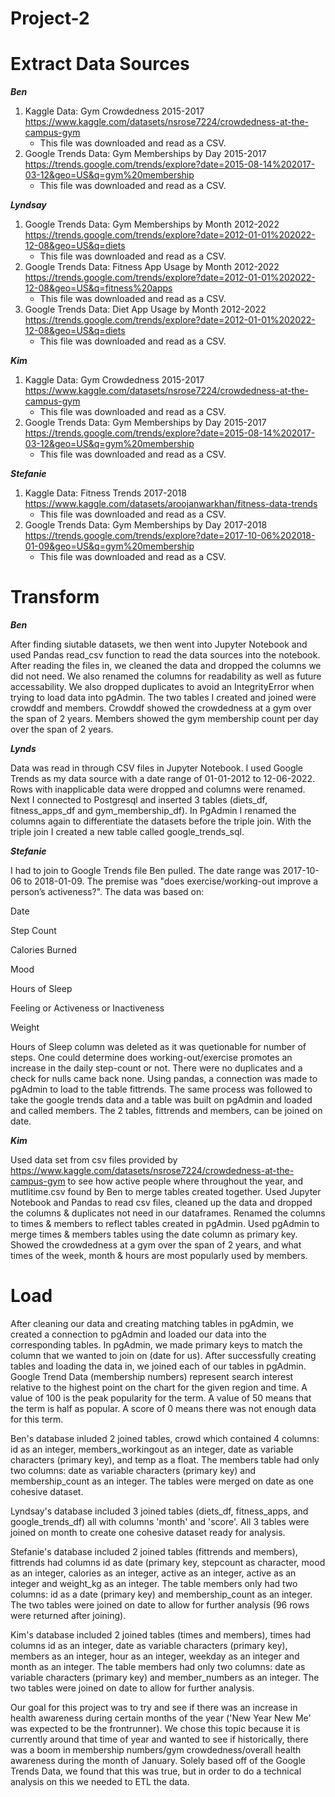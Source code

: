 # Project-2

# Extract Data Sources

***Ben***

1. Kaggle Data: Gym Crowdedness 2015-2017 https://www.kaggle.com/datasets/nsrose7224/crowdedness-at-the-campus-gym
    - This file was downloaded and read as a CSV.
2. Google Trends Data: Gym Memberships by Day 2015-2017 https://trends.google.com/trends/explore?date=2015-08-14%202017-03-12&geo=US&q=gym%20membership
    - This file was downloaded and read as a CSV.

***Lyndsay***

1. Google Trends Data: Gym Memberships by Month 2012-2022 https://trends.google.com/trends/explore?date=2012-01-01%202022-12-08&geo=US&q=diets
    - This file was downloaded and read as a CSV.
2. Google Trends Data: Fitness App Usage by Month 2012-2022 https://trends.google.com/trends/explore?date=2012-01-01%202022-12-08&geo=US&q=fitness%20apps
    - This file was downloaded and read as a CSV.
3. Google Trends Data: Diet App Usage by Month 2012-2022 https://trends.google.com/trends/explore?date=2012-01-01%202022-12-08&geo=US&q=diets
    - This file was downloaded and read as a CSV.

***Kim*** 

1.  Kaggle Data: Gym Crowdedness 2015-2017 https://www.kaggle.com/datasets/nsrose7224/crowdedness-at-the-campus-gym
    - This file was downloaded and read as a CSV.
2. Google Trends Data: Gym Memberships by Day 2015-2017 https://trends.google.com/trends/explore?date=2015-08-14%202017-03-12&geo=US&q=gym%20membership
    - This file was downloaded and read as a CSV.

***Stefanie***

1. Kaggle Data: Fitness Trends 2017-2018 https://www.kaggle.com/datasets/aroojanwarkhan/fitness-data-trends
    - This file was downloaded and read as a CSV.
2. Google Trends Data: Gym Memberships by Day 2017-2018 https://trends.google.com/trends/explore?date=2017-10-06%202018-01-09&geo=US&q=gym%20membership 
    - This file was downloaded and read as a CSV.

# Transform

***Ben***

After finding siutable datasets, we then went into Jupyter Notebook and used Pandas read_csv function to read the data sources into the notebook. 
After reading the files in, we cleaned the data and dropped the columns we did not need. We also renamed the columns for readability as well as future accessability. We also dropped duplicates to avoid an IntegrityError when trying to load data into pgAdmin. The two tables I created and joined were crowddf and members. Crowddf showed the crowdedness at a gym over the span of 2 years. Members showed the gym membership count per day over the span of 2 years.

***Lynds***

Data was read in through CSV files in Jupyter Notebook. I used Google Trends as my data source with a date range of 01-01-2012 to 12-06-2022. Rows with inapplicable data were dropped and columns were renamed. Next I connected to Postgresql and inserted 3 tables (diets_df, fitness_apps_df and gym_membership_df). In PgAdmin I renamed the columns again to differentiate the datasets before the triple join. With the triple join I created a new table called google_trends_sql.

***Stefanie***

I had to join to Google Trends file Ben pulled. The date range was 2017-10-06 to 2018-01-09. The premise was "does exercise/working-out improve a person’s activeness?". 
The data was based on:

Date

Step Count

Calories Burned

Mood

Hours of Sleep

Feeling or Activeness or Inactiveness

Weight

Hours of Sleep column was deleted  as  it was quetionable for number of steps.
One could determine does working-out/exercise promotes an increase in the daily step-count or not.
There were no duplicates and a check for nulls came back none.
Using pandas, a connection was made to pgAdmin to load to the table fittrends.
The same process was followed to take the google trends data and a table was built on pgAdmin and loaded and called members.
The 2 tables, fittrends and members, can be joined on date. 

***Kim***

Used data set from csv files provided by https://www.kaggle.com/datasets/nsrose7224/crowdedness-at-the-campus-gym to see how active people where throughout the year, and mutlitime.csv found by Ben to merge tables created together. Used Jupyter Notebook and Pandas to read csv files,  cleaned up the data and dropped the columns & duplicates not need in our dataframes. Renamed the columns to times & members to reflect tables created in pgAdmin.  Used pgAdmin to merge times & members tables using the date column as primary key. Showed the crowdedness at a gym over the span of 2 years, and what times of the week, month & hours are most popularly used by members.

# Load

After cleaning our data and creating matching tables in pgAdmin, we created a connection to pgAdmin and loaded our data into the corresponding 
tables. In pgAdmin, we made primary keys to match the column that we wanted to join on (date for us). After successfully creating tables and loading the data in, we joined each of our tables in pgAdmin. Google Trend Data (membership numbers) represent search interest relative to the highest point on the chart for the given region and time. A value of 100 is the peak popularity for the term. A value of 50 means that the term is half as popular. A score of 0 means there was not enough data for this term. 

Ben's database inluded 2 joined tables, crowd which contained 4 columns: id as an integer, members_workingout as an integer, date as variable
characters (primary key), and temp as a float. The members table had only two columns: date as variable characters (primary key) and membership_count as an integer. The tables were merged on date as one cohesive dataset.

Lyndsay's database included 3 joined tables (diets_df, fitness_apps, and google_trends_df) all with columns 'month' and 'score'. 
All 3 tables were joined on month to create one cohesive dataset ready for analysis.

Stefanie's database included 2 joined tables (fittrends and members), fittrends had columns id as date (primary key, stepcount as character, mood
as an integer, calories as an integer, active as an integer, active as an integer and weight_kg as an integer. The table members only had two columns: id as a date (primary key) and membership_count as an integer. The two tables were joined on date to allow for further analysis (96 rows were returned after joining).

Kim's database included 2 joined tables (times and members), times had columns id as an integer, date as variable characters (primary key), members as an integer, hour as an integer, weekday as an integer and month as an integer. The table members had only two columns: date as variable characters (primary key) and member_numbers as an integer. The two tables were joined on date to allow for further analysis.

Our goal for this project was to try and see if there was an increase in health awareness during certain months of the year ('New Year New Me' was
expected to be the frontrunner). We chose this topic because it is currently around that time of year and wanted to see if historically, there
was a boom in membership numbers/gym crowdedness/overall health awareness during the month of January. Solely based off of the Google Trends Data, 
we found that this was true, but in order to do a technical analysis on this we needed to ETL the data.








